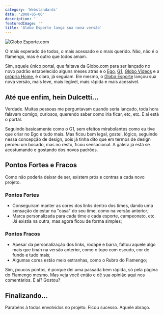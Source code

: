 ```yaml
---
category: 'Webstandards'
date: '2008-05-06'
description: ''
featuredImage: ''
title: 'Globo Esporte lança sua nova versão'
---
```


![Globo Esporte.com](/uploads/globoesporte.gif)

O mais esperado de todos, o mais acessado e o mais querido. Não, não é o flamengo, mas é outro que todos amam.

Sim, aquele único portal, que faltava da Globo.com para ser lançado no novo padrão estabelecido alguns meses atrás e o [Ego](/ego-lanca-nova-versao-seguindo-os-novos-padroes-globocom), [G1](/g1-o-portal-de-noticias-da-globocom-lanca-novo-layout), [Globo Vídeos](/globo-videos-nos-novos-padroes-globocom) e a [própria Home](/portal-globocom-lanca-sua-nova-home), é claro, já seguiam. Ele mesmo, o [Globo Esporte](http://globoesporte.globo.com) lançou sua nova versão, mais leve, mais legível, mais rápida e mais acessível.

## Até que enfim, hein Dulcetti...

Verdade. Muitas pessoas me perguntavam quando seria lançado, toda hora falavam comigo, curiosos, querendo saber como iria ficar, etc, etc. E aí está o portal.

Seguindo basicamente como o G1, sem efeitos mirabolantes como eu tive que criar no Ego e tudo mais. Mas ficou bem legal, gostei, lógico, seguindo nessa concepção de design, pois já tinha dito que em termos de design perdeu um bocado, mas no resto, ficou sensacional. A galera já está se acostumando e gostando dos novos padrões.

## Pontos Fortes e Fracos

Como não poderia deixar de ser, existem prós e contras a cada novo projeto.

### Pontos Fortes

- Conseguiram manter as cores dos links dentro dos times, dando uma sensação de estar na "casa" do seu time, como na versão anterior;
- Marca personalizada para cada time e cada esporte, campeonato, etc. Já existia na outra, mas agora ficou de forma simples;

### Pontos Fracos

- Apesar da personalização dos links, rodapé e barra, faltou aquele algo mais que tinah na versão anterior, como o topo com escudo, cor de fundo e tudo mais;
- Algumas cores estão meio estranhas, como o Rubro do Flamengo;

Sim, poucos pontos, é porque dei uma passada bem rápida, só pela página do Flamengo mesmo. Mas veja você então e dê sua opinião aqui nos comentários. E aí? Gostou?

## Finalizando...

Parabéns à todos envolvidos no projeto. Ficou sucesso. Aquele abraço.
